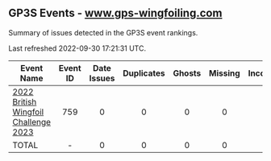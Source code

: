 ## GP3S Events - www.gps-wingfoiling.com

Summary of issues detected in the GP3S event rankings.

Last refreshed 2022-09-30 17:21:31 UTC.

| Event Name | Event ID | Date Issues | Duplicates | Ghosts | Missing | Incorrect | Actions |
| ---------- | :------: | :---------: | :--------: | :----: | :-----: | :-------: | :-----: |
| [2022 British Wingfoil Challenge 2023](759.md) | 759 | 0 | 0 | 0 | 0 | 0 | 0 |
| TOTAL | - | 0 | 0 | 0 | 0 | 0 | 0 |
